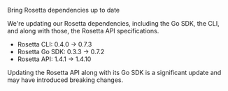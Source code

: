 Bring Rosetta dependencies up to date

We're updating our Rosetta dependencies, including the
Go SDK, the CLI, and along with those, the Rosetta API
specifications.

- Rosetta CLI: 0.4.0 -> 0.7.3
- Rosetta Go SDK: 0.3.3 -> 0.7.2
- Rosetta API: 1.4.1 -> 1.4.10

Updating the Rosetta API along with its Go SDK is a
significant update and may have introduced breaking
changes.

